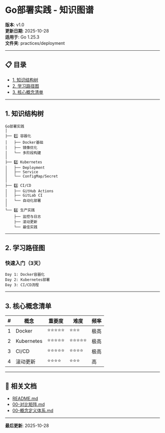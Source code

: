 # Go部署实践 - 知识图谱

**版本**: v1.0  
**更新日期**: 2025-10-28  
**适用于**: Go 1.25.3  
**文件夹**: practices/deployment

---

## 📋 目录

- [1. 知识结构树](#1-知识结构树)
- [2. 学习路径图](#2-学习路径图)
- [3. 核心概念清单](#3-核心概念清单)

---

## 1. 知识结构树

```text
Go部署实践
│
├── 1️⃣ 容器化
│   ├── Docker基础
│   ├── 镜像优化
│   └── 多阶段构建
│
├── 2️⃣ Kubernetes
│   ├── Deployment
│   ├── Service
│   └── ConfigMap/Secret
│
├── 3️⃣ CI/CD
│   ├── GitHub Actions
│   ├── GitLab CI
│   └── 自动化部署
│
└── 4️⃣ 生产实践
    ├── 监控与日志
    ├── 滚动更新
    └── 最佳实践
```

---

## 2. 学习路径图

### 快速入门（3天）

```text
Day 1: Docker容器化
Day 2: Kubernetes部署
Day 3: CI/CD流程
```

---

## 3. 核心概念清单

| # | 概念 | 重要度 | 难度 | 频率 |
|---|------|--------|------|------|
| 1 | Docker | ⭐⭐⭐⭐⭐ | ⭐⭐⭐ | 极高 |
| 2 | Kubernetes | ⭐⭐⭐⭐⭐ | ⭐⭐⭐⭐⭐ | 极高 |
| 3 | CI/CD | ⭐⭐⭐⭐⭐ | ⭐⭐⭐⭐ | 极高 |
| 4 | 滚动更新 | ⭐⭐⭐⭐ | ⭐⭐⭐ | 高 |

---

## 🔗 相关文档

- [README.md](./README.md)
- [00-对比矩阵.md](./00-对比矩阵.md)
- [00-概念定义体系.md](./00-概念定义体系.md)

---

**最后更新**: 2025-10-28

